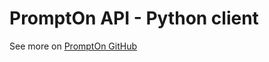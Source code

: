 # PromptOn API - Python client

See more on [PromptOn GitHub](https://github.com/PromptOn/prompton)
